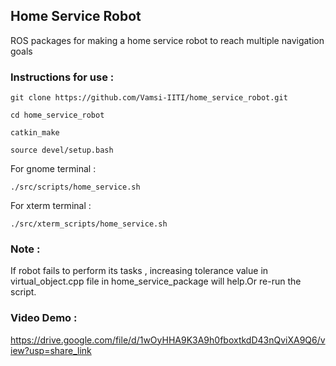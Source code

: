 ## Home Service Robot
ROS packages for making a home service robot to reach multiple navigation goals

### Instructions for use :

```
git clone https://github.com/Vamsi-IITI/home_service_robot.git
```
```
cd home_service_robot
```
```
catkin_make
```
```
source devel/setup.bash
```

For gnome terminal :
```
./src/scripts/home_service.sh
```
For xterm terminal :
```
./src/xterm_scripts/home_service.sh
```

### Note :
If robot fails to perform its tasks , increasing tolerance value in virtual_object.cpp file in home_service_package will help.Or re-run the script.

### Video Demo :
https://drive.google.com/file/d/1wOyHHA9K3A9h0fboxtkdD43nQviXA9Q6/view?usp=share_link
